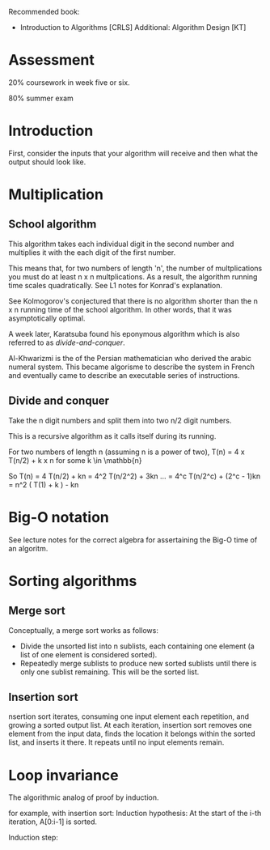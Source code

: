 Recommended book: 
* Introduction to Algorithms [CRLS]
Additional: Algorithm Design [KT]

# Assessment

20\% coursework in week five or six. 

80\% summer exam

# Introduction

First, consider the inputs that your algorithm will receive and then what the output should look like. 

# Multiplication

## School algorithm

This algorithm takes each individual digit in the second number and multiplies it with the each digit of the first number.

This means that, for two numbers of length 'n', the number of multplications you must do at least n x n multplications. As a result, the algorithm running time scales quadratically. See L1 notes for Konrad's explanation. 

See Kolmogorov's conjectured that there is no algorithm shorter than the n x n running time of the school algorithm. In other words, that it was asymptotically optimal.  

A week later, Karatsuba found his eponymous algorithm which is also referred to as *divide-and-conquer*.

Al-Khwarizmi is the of the Persian mathematician who derived the arabic numeral system. This became algorisme to describe the system in French and eventually came to describe an executable series of instructions. 

## Divide and conquer

Take the n digit numbers and split them into two n/2 digit numbers. 

This is a recursive algorithm as it calls itself during its running. 

For two numbers of length n (assuming n is a power of two), T(n) = 4 x T(n/2) + k x n for some k \in \mathbb{n}

So T(n) = 4 T(n/2) + kn
	= 4^2 T(n/2^2) + 3kn
	...
	= 4^c T(n/2^c) + (2^c - 1)kn
	= n^2 ( T(1) + k ) - kn



# Big-O notation

See lecture notes for the correct algebra for assertaining the Big-O time of an algoritm. 


# Sorting algorithms

## Merge sort 

Conceptually, a merge sort works as follows:

* Divide the unsorted list into n sublists, each containing one element (a list of one element is considered sorted).
* Repeatedly merge sublists to produce new sorted sublists until there is only one sublist remaining. This will be the sorted list.

## Insertion sort

nsertion sort iterates, consuming one input element each repetition, and growing a sorted output list. At each iteration, insertion sort removes one element from the input data, finds the location it belongs within the sorted list, and inserts it there. It repeats until no input elements remain.

# Loop invariance

The algorithmic analog of proof by induction.

for example, with insertion sort:
Induction hypothesis: At the start of the i-th iteration, A[0:i-1] is sorted.

Induction step:   

